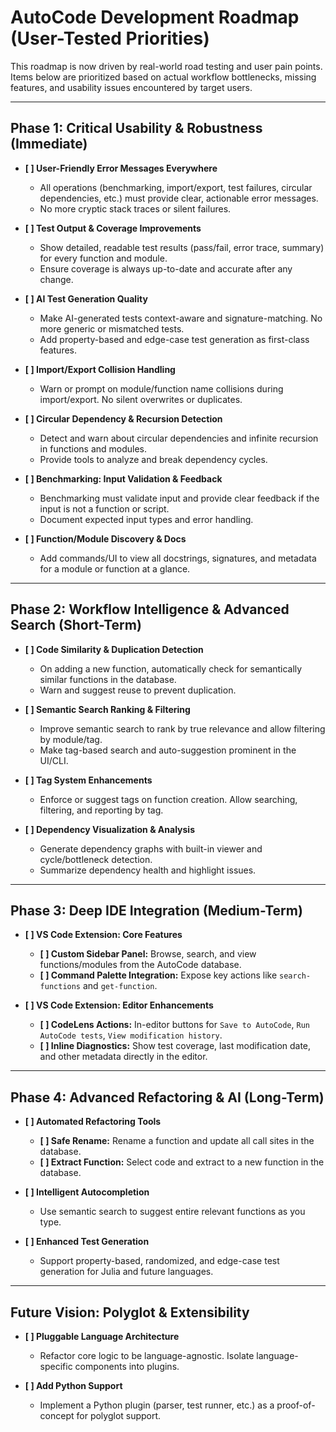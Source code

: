 
# AutoCode Development Roadmap (User-Tested Priorities)

This roadmap is now driven by real-world road testing and user pain points. Items below are prioritized based on actual workflow bottlenecks, missing features, and usability issues encountered by target users.

---

## Phase 1: Critical Usability & Robustness (Immediate)

- **[ ] User-Friendly Error Messages Everywhere**
    - All operations (benchmarking, import/export, test failures, circular dependencies, etc.) must provide clear, actionable error messages.
    - No more cryptic stack traces or silent failures.

- **[ ] Test Output & Coverage Improvements**
    - Show detailed, readable test results (pass/fail, error trace, summary) for every function and module.
    - Ensure coverage is always up-to-date and accurate after any change.

- **[ ] AI Test Generation Quality**
    - Make AI-generated tests context-aware and signature-matching. No more generic or mismatched tests.
    - Add property-based and edge-case test generation as first-class features.

- **[ ] Import/Export Collision Handling**
    - Warn or prompt on module/function name collisions during import/export. No silent overwrites or duplicates.

- **[ ] Circular Dependency & Recursion Detection**
    - Detect and warn about circular dependencies and infinite recursion in functions and modules.
    - Provide tools to analyze and break dependency cycles.

- **[ ] Benchmarking: Input Validation & Feedback**
    - Benchmarking must validate input and provide clear feedback if the input is not a function or script.
    - Document expected input types and error handling.

- **[ ] Function/Module Discovery & Docs**
    - Add commands/UI to view all docstrings, signatures, and metadata for a module or function at a glance.

---

## Phase 2: Workflow Intelligence & Advanced Search (Short-Term)

- **[ ] Code Similarity & Duplication Detection**
    - On adding a new function, automatically check for semantically similar functions in the database.
    - Warn and suggest reuse to prevent duplication.

- **[ ] Semantic Search Ranking & Filtering**
    - Improve semantic search to rank by true relevance and allow filtering by module/tag.
    - Make tag-based search and auto-suggestion prominent in the UI/CLI.

- **[ ] Tag System Enhancements**
    - Enforce or suggest tags on function creation. Allow searching, filtering, and reporting by tag.

- **[ ] Dependency Visualization & Analysis**
    - Generate dependency graphs with built-in viewer and cycle/bottleneck detection.
    - Summarize dependency health and highlight issues.

---

## Phase 3: Deep IDE Integration (Medium-Term)

- **[ ] VS Code Extension: Core Features**
    - **[ ] Custom Sidebar Panel:** Browse, search, and view functions/modules from the AutoCode database.
    - **[ ] Command Palette Integration:** Expose key actions like `search-functions` and `get-function`.

- **[ ] VS Code Extension: Editor Enhancements**
    - **[ ] CodeLens Actions:** In-editor buttons for `Save to AutoCode`, `Run AutoCode tests`, `View modification history`.
    - **[ ] Inline Diagnostics:** Show test coverage, last modification date, and other metadata directly in the editor.

---

## Phase 4: Advanced Refactoring & AI (Long-Term)

- **[ ] Automated Refactoring Tools**
    - **[ ] Safe Rename:** Rename a function and update all call sites in the database.
    - **[ ] Extract Function:** Select code and extract to a new function in the database.

- **[ ] Intelligent Autocompletion**
    - Use semantic search to suggest entire relevant functions as you type.

- **[ ] Enhanced Test Generation**
    - Support property-based, randomized, and edge-case test generation for Julia and future languages.

---

## Future Vision: Polyglot & Extensibility

- **[ ] Pluggable Language Architecture**
    - Refactor core logic to be language-agnostic. Isolate language-specific components into plugins.

- **[ ] Add Python Support**
    - Implement a Python plugin (parser, test runner, etc.) as a proof-of-concept for polyglot support.
